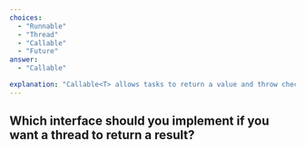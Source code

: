 ```yaml
---
choices:
  - "Runnable"
  - "Thread"
  - "Callable"
  - "Future"
answer:
  - "Callable"

explanation: "Callable<T> allows tasks to return a value and throw checked exceptions."
---
```


## Which interface should you implement if you want a thread to return a result?
